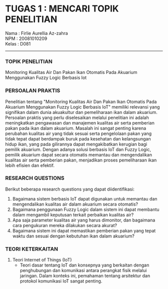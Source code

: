 # TUGAS 1 : MENCARI TOPIK PENELITIAN

Nama  : Firlie Aurellia Az-zahra <br>
NPM   : 20081010209 <br>
Kelas : D081 <hr>

### TOPIK PENELITIAN 
Monitoring Kualitas Air Dan Pakan Ikan Otomatis Pada Akuarium Menggunakan Fuzzy Logic Berbasis Iot

### PERSOALAN PRAKTIS
Penelitian tentang "Monitoring Kualitas Air Dan Pakan Ikan Otomatis Pada Akuarium Menggunakan Fuzzy Logic Berbasis IoT" memiliki relevansi yang signifikan dalam dunia akuakultur dan pemeliharaan ikan dalam akuarium. Persoalan praktis yang perlu diselesaikan melalui penelitian ini adalah meningkatkan pengawasan dan manajemen kualitas air serta pemberian pakan pada ikan dalam akuarium. Masalah ini sangat penting karena perubahan kualitas air yang tidak sesuai serta pengelolaan pakan yang tidak tepat dapat berdampak buruk pada kesehatan dan kelangsungan hidup ikan, yang pada gilirannya dapat mengakibatkan kerugian bagi pemilik akuarium. Dengan adanya solusi berbasis IoT dan Fuzzy Logic, pemilik akuarium dapat secara otomatis memantau dan mengendalikan kualitas air serta pemberian pakan, menjadikan proses pemeliharaan ikan lebih efisien dan efektif.

### RESEARCH QUESTIONS
Berikut beberapa research questions yang dapat diidentifikasi:
1. Bagaimana sistem berbasis IoT dapat digunakan untuk memantau dan mengendalikan kualitas air dalam akuarium secara otomatis?
2. Bagaimana penggunaan Fuzzy Logic dalam sistem ini dapat membantu dalam mengambil keputusan terkait perbaikan kualitas air?
3. Apa saja parameter kualitas air yang harus dimonitor, dan bagaimana cara pengukuran mereka dilakukan secara akurat?
4. Bagaimana sistem ini dapat memastikan pemberian pakan yang tepat waktu dan sesuai dengan kebutuhan ikan dalam akuarium?


### TEORI KETERKAITAN
1. Teori Internet of Things (IoT)
   * Teori dasar tentang IoT dan konsepnya yang berkaitan dengan penghubungan dan komunikasi antara perangkat fisik melalui jaringan. Dalam konteks ini, pemahaman tentang arsitektur dan protokol komunikasi IoT sangat penting.
   
